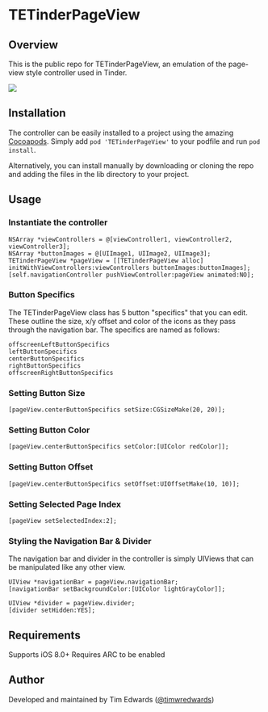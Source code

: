 # TETinderPageView

## Overview
This is the public repo for TETinderPageView, an emulation of the page-view style controller used in Tinder.

![](https://github.com/timwredwards/TETinderPageView/blob/master/img/demo.gif?raw=true)

## Installation
The controller can be easily installed to a project using the amazing [Cocoapods](https://cocoapods.org). Simply add  `pod 'TETinderPageView'` to your podfile and run `pod install`.

Alternatively, you can install manually by downloading or cloning the repo and adding the files in the lib directory to your project.

## Usage

### Instantiate the controller
```
NSArray *viewControllers = @[viewController1, viewController2, viewController3];
NSArray *buttonImages = @[UIImage1, UIImage2, UIImage3];
TETinderPageView *pageView = [[TETinderPageView alloc] initWithViewControllers:viewControllers buttonImages:buttonImages];
[self.navigationController pushViewController:pageView animated:NO];
```

### Button Specifics
The TETinderPageView class has 5 button "specifics" that you can edit. These outline the size, x/y offset and color of the icons as they pass through the navigation bar. The specifics are named as follows:
```
offscreenLeftButtonSpecifics
leftButtonSpecifics
centerButtonSpecifics
rightButtonSpecifics
offscreenRightButtonSpecifics
```

### Setting Button Size
`[pageView.centerButtonSpecifics setSize:CGSizeMake(20, 20)];`

### Setting Button Color
`[pageView.centerButtonSpecifics setColor:[UIColor redColor]];`

### Setting Button Offset
`[pageView.centerButtonSpecifics setOffset:UIOffsetMake(10, 10)];`

### Setting Selected Page Index
`[pageView setSelectedIndex:2];`

### Styling the Navigation Bar & Divider
The navigation bar and divider in the controller is simply UIViews that can be manipulated like any other view.
```
UIView *navigationBar = pageView.navigationBar;
[navigationBar setBackgroundColor:[UIColor lightGrayColor]];

UIView *divider = pageView.divider;
[divider setHidden:YES];
```

## Requirements

Supports iOS 8.0+
Requires ARC to be enabled

## Author
Developed and maintained by Tim Edwards ([@timwredwards](https://twitter.com/timwredwards))
